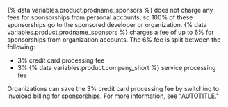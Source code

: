 {% data variables.product.prodname_sponsors %} does not charge any fees for sponsorships from personal accounts, so 100% of these sponsorships go to the sponsored developer or organization. {% data variables.product.prodname_sponsors %} charges a fee of up to 6% for sponsorships from organization accounts. The 6% fee is split between the following:

- 3% credit card processing fee
- 3% {% data variables.product.company_short %} service processing fee

Organizations can save the 3% credit card processing fee by switching to invoiced billing for sponsorships. For more information, see "[AUTOTITLE](/sponsors/sponsoring-open-source-contributors/paying-for-github-sponsors-by-invoice)."
